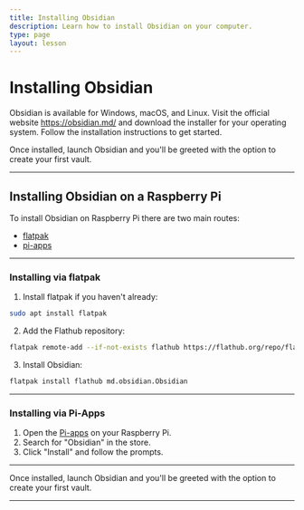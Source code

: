 ```yaml
---
title: Installing Obsidian
description: Learn how to install Obsidian on your computer.
type: page
layout: lesson
---
```


# Installing Obsidian

Obsidian is available for Windows, macOS, and Linux. Visit the official website <https://obsidian.md/> and download the installer for your operating system. Follow the installation instructions to get started.

Once installed, launch Obsidian and you'll be greeted with the option to create your first vault.

---

## Installing Obsidian on a Raspberry Pi

To install Obsidian on Raspberry Pi there are two main routes:

- [flatpak](#installing-via-flatpak)
- [pi-apps](#installing-via-pi-apps)

---

### Installing via flatpak

1. Install flatpak if you haven't already:

```sh
sudo apt install flatpak
```

2. Add the Flathub repository:

```sh
flatpak remote-add --if-not-exists flathub https://flathub.org/repo/flathub.flatpakrepo
```

3. Install Obsidian:

```sh
flatpak install flathub md.obsidian.Obsidian
```

---

### Installing via Pi-Apps

1. Open the [Pi-apps](/blogs/install_pi_apps) on your Raspberry Pi.
2. Search for "Obsidian" in the store.
3. Click "Install" and follow the prompts.

---

Once installed, launch Obsidian and you'll be greeted with the option to create your first vault.

---
